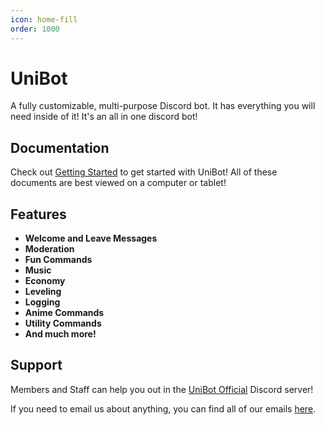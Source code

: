```yaml
---
icon: home-fill
order: 1000
---
```

# UniBot

A fully customizable, multi-purpose Discord bot. It has everything you will need inside of it! It's an all in one discord bot!

## Documentation

Check out [Getting Started](/guides/getting-started) to get started with UniBot! All of these documents are best viewed on a computer or tablet!

## Features

- **Welcome and Leave Messages**
- **Moderation**
- **Fun Commands**
- **Music**
- **Economy**
- **Leveling**
- **Logging**
- **Anime Commands**
- **Utility Commands**
- **And much more!**

## Support

Members and Staff can help you out in the [UniBot Official](https://discord.gg/unibot) Discord server!

If you need to email us about anything, you can find all of our emails [here](https://uni-bot.xyz/staff).


